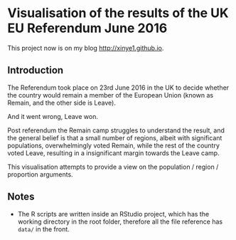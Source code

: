 # Visualisation of the results of the UK EU Referendum June 2016

This project now is on my blog http://xinye1.github.io.

## Introduction

The Referendum took place on 23rd June 2016 in the UK to decide whether the country would remain a member of the European Union (known as Remain, and the other side is Leave).

And it went wrong, Leave won.

Post referendum the Remain camp struggles to understand the result, and the general belief is that a small number of regions, albeit with significant populations, overwhelmingly voted Remain, while the rest of the country voted Leave, resulting in a insignificant margin towards the Leave camp.

This visualisation attempts to provide a view on the population / region / proportion arguments.

## Notes
* The R scripts are written inside an RStudio project, which has the working directory in the root folder, therefore all the file reference has `data/` in the front.

